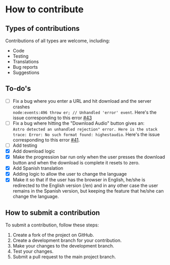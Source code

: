 # How to contribute

## Types of contributions

Contributions of all types are welcome, including:

- Code
- Testing
- Translations
- Bug reports
- Suggestions

## To-do's

- [ ] Fix a bug where you enter a URL and hit download and the server crashes  
      ``
      node:events:496
      throw er; // Unhandled 'error' event
      ``.  Here's the issue corresponding to this error [#43](https://github.com/RaulCatalinas/EasyViewerWeb/issues/43)
- [ ] Fix a bug where hitting the "Download Audio" button gives an:  
      ``
      Astro detected an unhandled rejection" error. Here is the stack trace: Error: No such format found: highestaudio
      ``.   Here's the issue corresponding to this error [#41](https://github.com/RaulCatalinas/EasyViewerWeb/issues/41).
- [ ] Add testing
- [x] Add download logic
- [x] Make the progression bar run only when the user presses the download button and when the download is complete it resets to zero.
- [x] Add Spanish translation
- [x] Adding logic to allow the user to change the language
- [x] Make it so that if the user has the browser in English, he/she is redirected to the English version (/en) and in any other case the user remains in the Spanish version, but keeping the feature that he/she can change the language.

## How to submit a contribution

To submit a contribution, follow these steps:

1. Create a fork of the project on GitHub.
2. Create a development branch for your contribution.
3. Make your changes to the development branch.
4. Test your changes.
5. Submit a pull request to the main project branch.
